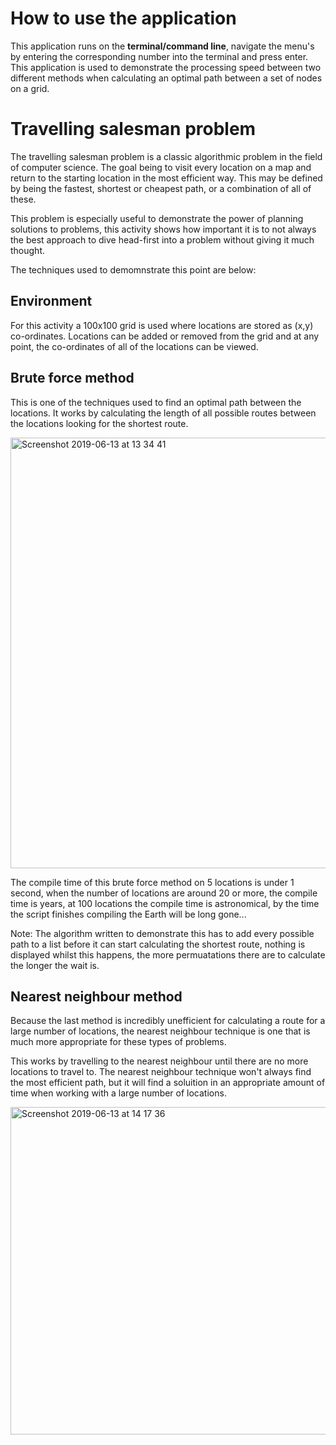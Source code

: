 # How to use the application
This application runs on the **terminal/command line**, navigate the menu's by entering the corresponding number into the terminal and press enter.
This application is used to demonstrate the processing speed between two different methods when calculating an optimal path between a set of nodes on a grid.

# Travelling salesman problem
The travelling salesman problem is a classic algorithmic problem in the field of computer science. The goal being to visit every location on a map and return to the starting location in the most efficient way. This may be defined by being the fastest, shortest or cheapest path, or a combination of all of these.

This problem is especially useful to demonstrate the power of planning solutions to problems, this activity shows how important it is to not always the best approach to dive head-first into a problem without giving it much thought.

The techniques used to demomnstrate this point are below:

## Environment
For this activity a 100x100 grid is used where locations are stored as (x,y) co-ordinates. Locations can be added or removed from the grid and at any point, the co-ordinates of all of the locations can be viewed.

## Brute force method
This is one of the techniques used to find an optimal path between the locations. It works by calculating the length of all possible routes between the locations looking for the shortest route. 

<img width="689" alt="Screenshot 2019-06-13 at 13 34 41" src="https://user-images.githubusercontent.com/36636474/59432805-166ddc00-8de0-11e9-8851-10b82b8d3fdb.png">

The compile time of this brute force method on 5 locations is under 1 second, when the number of locations are around 20 or more, the compile time is years, at 100 locations the compile time is astronomical, by the time the script finishes compiling the Earth will be long gone...

Note: The algorithm written to demonstrate this has to add every possible path to a list before it can start calculating the shortest route, nothing is displayed whilst this happens, the more permuatations there are to calculate the longer the wait is.

## Nearest neighbour method
Because the last method is incredibly unefficient for calculating a route for a large number of locations, the nearest neighbour technique is one that is much more appropriate for these types of problems.

This works by travelling to the nearest neighbour until there are no more locations to travel to.
The nearest neighbour technique won't always find the most efficient path, but it will find a soluition in an appropriate amount of time when working with a large number of locations. 

<img width="524" alt="Screenshot 2019-06-13 at 14 17 36" src="https://user-images.githubusercontent.com/36636474/59435697-0f49cc80-8de6-11e9-8772-2aecc0c386f5.png">



